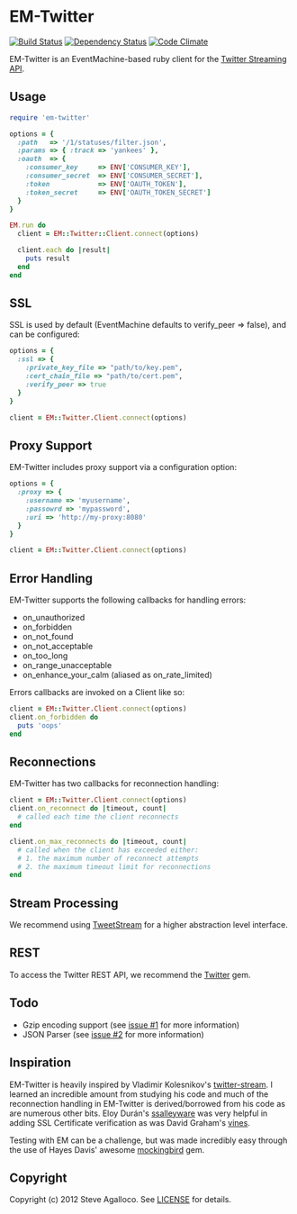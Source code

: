 # EM-Twitter
[![Build Status](https://secure.travis-ci.org/spagalloco/em-twitter.png?branch=master)][travis]
[![Dependency Status](https://gemnasium.com/spagalloco/em-twitter.png?travis)][gemnasium]
[![Code Climate](https://codeclimate.com/badge.png)][codeclimate]

EM-Twitter is an EventMachine-based ruby client for the [Twitter Streaming API](https://dev.twitter.com/docs/streaming-api).

[travis]: http://travis-ci.org/spagalloco/em-twitter
[gemnasium]: https://gemnasium.com/spagalloco/em-twitter
[codeclimate]: https://codeclimate.com/github/spagalloco/em-twitter

## Usage

```ruby
require 'em-twitter'

options = {
  :path   => '/1/statuses/filter.json',
  :params => { :track => 'yankees' },
  :oauth  => {
    :consumer_key     => ENV['CONSUMER_KEY'],
    :consumer_secret  => ENV['CONSUMER_SECRET'],
    :token            => ENV['OAUTH_TOKEN'],
    :token_secret     => ENV['OAUTH_TOKEN_SECRET']
  }
}

EM.run do
  client = EM::Twitter::Client.connect(options)

  client.each do |result|
    puts result
  end
end
```

## SSL

SSL is used by default (EventMachine defaults to verify_peer => false), and can be configured:

```ruby
options = {
  :ssl => {
    :private_key_file => "path/to/key.pem",
    :cert_chain_file => "path/to/cert.pem",
    :verify_peer => true
  }
}

client = EM::Twitter.Client.connect(options)
```

## Proxy Support

EM-Twitter includes proxy support via a configuration option:

```ruby
options = {
  :proxy => {
    :username => 'myusername',
    :passowrd => 'mypassword',
    :uri => 'http://my-proxy:8080'
  }
}

client = EM::Twitter.Client.connect(options)
```

## Error Handling

EM-Twitter supports the following callbacks for handling errors:

* on_unauthorized
* on_forbidden
* on_not_found
* on_not_acceptable
* on_too_long
* on_range_unacceptable
* on_enhance_your_calm (aliased as on_rate_limited)

Errors callbacks are invoked on a Client like so:

```ruby
client = EM::Twitter.Client.connect(options)
client.on_forbidden do
  puts 'oops'
end
```

## Reconnections

EM-Twitter has two callbacks for reconnection handling:

```ruby
client = EM::Twitter.Client.connect(options)
client.on_reconnect do |timeout, count|
  # called each time the client reconnects
end

client.on_max_reconnects do |timeout, count|
  # called when the client has exceeded either:
  # 1. the maximum number of reconnect attempts
  # 2. the maximum timeout limit for reconnections
end
```

## Stream Processing

We recommend using [TweetStream](https://github.com/intridea/tweetstream) for a higher abstraction level interface.

## REST

To access the Twitter REST API, we recommend the [Twitter][] gem.

[twitter]: https://github.com/sferik/twitter

## Todo

* Gzip encoding support (see [issue #1](https://github.com/spagalloco/em-twitter/issues/1) for more information)
* JSON Parser (see [issue #2](https://github.com/spagalloco/em-twitter/issues/2) for more information)

## Inspiration

EM-Twitter is heavily inspired by Vladimir Kolesnikov's [twitter-stream](https://github.com/voloko/twitter-stream).  I learned an incredible amount from studying his code and much of the reconnection handling in EM-Twitter is derived/borrowed from his code as are numerous other bits.  Eloy Durán's [ssalleyware](https://github.com/alloy/ssalleyware) was very helpful in adding SSL Certificate verification as was David Graham's [vines](https://github.com/negativecode/vines).

Testing with EM can be a challenge, but was made incredibly easy through the use of Hayes Davis' awesome [mockingbird](https://github.com/hayesdavis/mockingbird) gem.

## Copyright

Copyright (c) 2012 Steve Agalloco. See [LICENSE](https://github.com/spagalloco/em-twitter/blob/master/LICENSE.md) for details.
